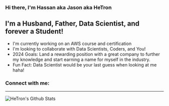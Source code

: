 ### Hi there, I'm Hassan aka Jason aka HeTron

## I'm a Husband, Father, Data Scientist, and forever a Student!
- I'm currently working on an AWS course and certification
- I'm looking to collaborate with Data Scientists, Coders, and You!
- 2024 Goals: Land a rewarding position with a great company to further my knowledge and start earning a name for myself in the industry.
- Fun Fact: Data Scientist would be your last guess when looking at me haha!

### Connect with me:




---

<img align="left" alt="HeTron's Github Stats" src="https://github-readme-stats.vercel.app/api?username=HeTron&show_icons=true&hide_border=true">